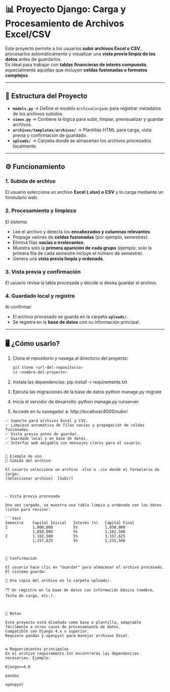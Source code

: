 # 📊 Proyecto Django: Carga y Procesamiento de Archivos Excel/CSV

Este proyecto permite a los usuarios **subir archivos Excel o CSV**, procesarlos automáticamente y visualizar una **vista previa limpia de los datos** antes de guardarlos.  
Es ideal para trabajar con **tablas financieras de interés compuesto**, especialmente aquellas que incluyen **celdas fusionadas o formatos complejos**.

---

## 🚀 Estructura del Proyecto

- **`models.py`** → Define el modelo `ArchivoCargado` para registrar metadatos de los archivos subidos.  
- **`views.py`** → Contiene la lógica para subir, limpiar, previsualizar y guardar archivos.  
- **`archivos/templates/archivos/`** → Plantillas HTML para carga, vista previa y confirmación de guardado.  
- **`uploads/`** → Carpeta donde se almacenan los archivos procesados localmente.  

---

## ⚙️ Funcionamiento

### 1. Subida de archivo
El usuario selecciona un archivo **Excel (.xlsx) o CSV** y lo carga mediante un formulario web.

### 2. Procesamiento y limpieza
El sistema:
- Lee el archivo y detecta los **encabezados y columnas relevantes**.  
- Propaga valores de **celdas fusionadas** (por ejemplo, semestres).  
- Elimina filas **vacías o irrelevantes**.  
- Muestra solo la **primera aparición de cada grupo** (ejemplo: solo la primera fila de cada semestre incluye el número de semestre).  
- Genera una **vista previa limpia y ordenada**.  

### 3. Vista previa y confirmación
El usuario revisa la tabla procesada y decide si desea guardar el archivo.

### 4. Guardado local y registro
Al confirmar:
- El archivo procesado se guarda en la carpeta **`uploads/`**.  
- Se registra en la **base de datos** con su información principal.  

---

## 🖥️ ¿Cómo usarlo?

1. Clona el repositorio y navega al directorio del proyecto:  
   ```bash
   git clone <url-del-repositorio>
   cd <nombre-del-proyecto>

2. Instala las dependencias:
   	pip install -r requirements.txt
   
3. Ejecuta las migraciones de la base de datos
	python manage.py migrate

3. Inicia el servidor de desarrollo:
	python manage.py runserver

4. Accede en tu navegador a:
	http://localhost:8000/subir/




```text
✅ Soporte para archivos Excel y CSV. 
✅ Limpieza automática de filas vacías y propagación de celdas fusionadas. 
✅ Vista previa antes de guardar. 
✅ Guardado local y en base de datos. 
✅ Interfaz web amigable con mensajes claros para el usuario.


📂 Ejemplo de uso
🔹 Subida del archivo

El usuario selecciona un archivo .xlsx o .csv desde el formulario de carga:
[Seleccionar archivo]  [Subir]



- Vista previa procesada  

Una vez cargado, se muestra una tabla limpia y ordenada con los datos listos para revisar:

```text
Semestre    Capital Inicial   Interés (%)   Capital Final
1           1,000,000         5%            1,050,000
            1,050,000         5%            1,102,500
2           1,102,500         5%            1,157,625
            1,157,625         5%            1,215,506



🔹 Confirmación

El usuario hace clic en "Guardar" para almacenar el archivo procesado.
El sistema guarda:

📁 Una copia del archivo en la carpeta uploads/.

🗂️ Un registro en la base de datos con información básica (nombre, fecha de carga, etc.).



📌 Notas

Este proyecto está diseñado como base o plantilla, adaptable fácilmente a otros casos de procesamiento de datos.
Compatible con Django 4.x o superior.
Requiere pandas y openpyxl para manejar archivos Excel.


⚙️ Requerimientos principales
En el archivo requirements.txt encontrarás las dependencias necesarias. Ejemplo:

Django>=4.0 

pandas

openpyxl
